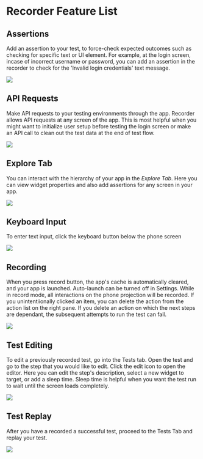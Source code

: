 # Recorder Feature List

## Assertions
Add an assertion to your test, to force-check expected outcomes such as checking for specific text or UI element. For example, at the login screen, incase of incorrect username or password, you can add an assertion in the recorder to check for the 'Invalid login credentials' text message.

<img src="../android/assertion.gif" style="max-width:800px;max-height:600px" />

## API Requests
Make API requests to your testing environments through the app. Recorder allows API requests at any screen of the app. This is most helpful when you might want to initialize user setup before testing the login screen or make an API call to clean out the test data at the end of test flow. 


<img src="../android/api_request.gif" style="max-width:800px;max-height:600px" />

## Explore Tab

You can interact with the hierarchy of your app in the *Explore Tab*. Here you can view widget properties and also add assertions for any screen in your app.

<img src="../android/explore.gif" style="max-width:800px;max-height:600px" />

## Keyboard Input

To enter text input, click the keyboard button below the phone screen

<img src="../android/keyboard.gif" style="max-width:800px;max-height:600px" />

## Recording

When you press record button, the app's cache is automatically cleared, and your app is launched. Auto-launch can be turned off in Settings. While in record mode, all interactions on the phone projection will be recorded. If you unintentiionally clicked an item, you can delete the action from the action list on the right pane. If you delete an action on which the next steps are dependant, the subsequent attempts to run the test can fail.

<img src="../android/record.gif" style="max-width:800px;max-height:600px" />

## Test Editing

To edit a previously recorded test, go into the Tests tab. Open the test and go to the step that you would like to edit. Click the edit icon to open the editor.  Here you can edit the step's description, select a new widget to target, or add a sleep time. Sleep time is helpful when you want the test run to wait until the screen loads completely.

<img src="../android/editing.gif" style="max-width:800px;max-height:600px" />

## Test Replay

After you have a recorded a successful test, proceed to the Tests Tab and replay your test.

<img src="../android/replay.gif" style="max-width:800px;max-height:600px" />
